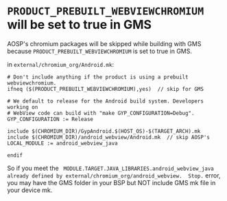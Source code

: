 
# `PRODUCT_PREBUILT_WEBVIEWCHROMIUM` will be set to true in GMS

AOSP's chromium packages will be skipped while building with GMS because `PRODUCT_PREBUILT_WEBVIEWCHROMIUM` is set to true in GMS.

in `external/chromium_org/Android.mk`:

    # Don't include anything if the product is using a prebuilt webviewchromium.
    ifneq ($(PRODUCT_PREBUILT_WEBVIEWCHROMIUM),yes)  // skip for GMS

    # We default to release for the Android build system. Developers working on
    # WebView code can build with "make GYP_CONFIGURATION=Debug".
    GYP_CONFIGURATION := Release

    include $(CHROMIUM_DIR)/GypAndroid.$(HOST_OS)-$(TARGET_ARCH).mk
    include $(CHROMIUM_DIR)/android_webview/Android.mk  // skip AOSP's LOCAL_MODULE := android_webview_java

    endif

So if you meet the ` MODULE.TARGET.JAVA_LIBRARIES.android_webview_java already defined by external/chromium_org/android_webview.  Stop.` error, you may have the GMS folder in your BSP but NOT include GMS mk file in your device mk.
